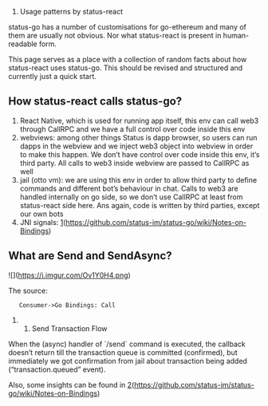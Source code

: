 1.  Usage patterns by status-react

status-go has a number of customisations for go-ethereum and many of
them are usually not obvious. Nor what status-react is present in
human-readable form.

This page serves as a place with a collection of random facts about how
status-react uses status-go. This should be revised and structured and
currently just a quick start.

## How status-react calls status-go?

1.  React Native, which is used for running app itself, this env can
    call web3 through CallRPC and we have a full control over code
    inside this env
2.  webviews: among other things Status is dapp browser, so users can
    run dapps in the webview and we inject web3 object into webview in
    order to make this happen. We don’t have control over code inside
    this env, it’s third party. All calls to web3 inside webview are
    passed to CallRPC as well
3.  jail (otto vm): we are using this env in order to allow third party
    to define commands and different bot’s behaviour in chat. Calls to
    web3 are handled internally on go side, so we don’t use CallRPC at
    least from status-react side here. Ans again, code is written by
    third parties, except our own bots
4.  JNI signals:
    [1](https://github.com/status-im/status-go/wiki/Notes-on-Bindings)(https://github.com/status-im/status-go/wiki/Notes-on-Bindings)

## What are Send and SendAsync?

\!\[\](https://i.imgur.com/Ov1Y0H4.png)

The source:

`   Consumer->Go Bindings: Call`

1.  1.  Send Transaction Flow

When the (async) handler of \`/send\` command is executed, the callback
doesn’t return till the transaction queue is committed (confirmed), but
immediately we got confirmation from jail about transaction being added
(“transaction.queued” event).

Also, some insights can be found in
[2](https://github.com/status-im/status-go/wiki/Notes-on-Bindings)(https://github.com/status-im/status-go/wiki/Notes-on-Bindings)